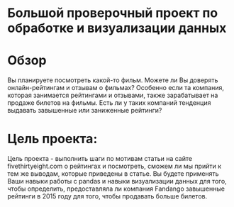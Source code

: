 # Большой проверочный проект по обработке и визуализации данных

# Обзор

Вы планируете посмотреть какой-то фильм. Можете ли Вы доверять онлайн-рейтингам и отзывам о фильмах? 
Особенно если та компания, которая занимается рейтингами и отзывами, также зарабатывает на продаже билетов на фильмы. 
Есть ли у таких компаний тенденция выдавать завышенные или заниженные рейтинги?

# Цель проекта:

Цель проекта - выполнить шаги по мотивам статьи на сайте fivethirtyeight.com о рейтингах и посмотреть, сможем ли мы прийти к тем же выводам, 
которые приведены в статье. Вы будете применять Ваши навыки работы с pandas и навыки визуализации данных для того, чтобы определить, 
предоставляла ли компания Fandango завышенные рейтинги в 2015 году для того, чтобы продавать больше билетов.
